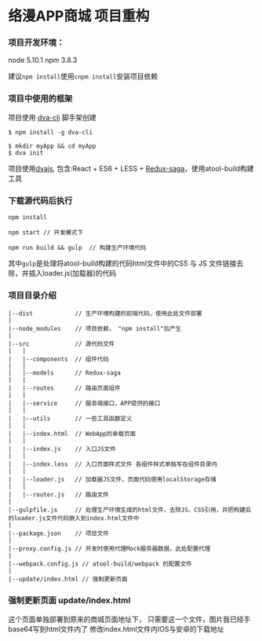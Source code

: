 # 络漫APP商城 项目重构

### 项目开发环境：
 
 node 5.10.1
 npm 3.8.3
 
 建议`npm install`使用`cnpm install`安装项目依赖
 
### 项目中使用的框架

 项目使用 [dva-cli](https://github.com/dvajs/dva-cli) 脚手架创建
 
 ```
 $ npm install -g dva-cli
 
 $ mkdir myApp && cd myApp
 $ dva init
 ```
 
 项目使用[dvajs](https://github.com/dvajs/dva), 包含:React + ES6 + LESS + [Redux-saga](http://leonshi.com/redux-saga-in-chinese/index.html)，使用atool-build[](https://ant-tool.github.io/atool-build.html)构建工具
 
### 下载源代码后执行
 ```
 npm install
 
 npm start // 开发模式下
 
 npm run build && gulp  // 构建生产环境代码
 
 ```
 其中`gulp`是处理将atool-build构建的代码html文件中的CSS 与 JS 文件链接去除，并插入loader.js(加载器)的代码 
 
### 项目目录介绍
 
 ```
 |--dist            // 生产环境构建的前端代码，使用此处文件部署
 |
 |--node_modules    // 项目依赖， "npm install"后产生
 |
 |--src             // 源代码文件
 |   |
 |   |--components  // 组件代码
 |   |
 |   |--models      // Redux-saga 
 |   |
 |   |--routes      // 路由页面组件
 |   |
 |   |--service     // 服务端接口，APP提供的接口
 |   |
 |   |--utils       // 一些工具函数定义
 |   |
 |   |--index.html  // WebApp的承载页面
 |   |
 |   |--index.js    // 入口JS文件
 |   |
 |   |--index.less  // 入口页面样式文件 各组件样式单独写在组件目录内
 |   |
 |   |--loader.js   // 加载器JS文件，页面代码使用localStorage存储
 |   |
 |   |--router.js   // 路由文件
 |
 |--gulpfile.js     // 处理生产环境生成的html文件，去除JS、CSS引用，并把构建后的loader.js文件代码嵌入到index.html文件中
 |
 |--package.json    // 项目文件
 |
 |--proxy.config.js // 开发时使用代理Mock服务器数据，此处配置代理
 |
 |--webpack.config.js // atool-build/webpack 的配置文件
 |
 |--update/index.html // 强制更新页面
 ```
 
### 强制更新页面 update/index.html 
这个页面单独部署到原来的商城页面地址下， 只需要这一个文件，图片我已经手base64写到html文件内了
修改index.html文件内IOS与安卓的下载地址

